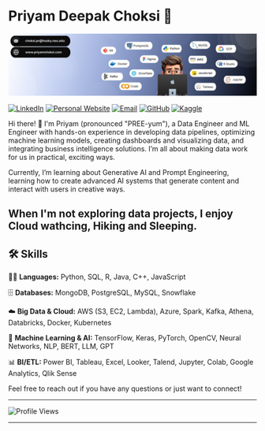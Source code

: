 # Priyam Deepak Choksi 🌟
![Header Image](https://github.com/priyam-choksi/priyam-choksi/blob/main/header.jpeg)

[![LinkedIn](https://img.shields.io/badge/LinkedIn-blue?style=flat&logo=linkedin&logoColor=white)](https://linkedin.com/choksipriyam)
[![Personal Website](https://img.shields.io/badge/Website-pink?style=flat&logo=google-chrome&logoColor=white)](https://priyamchoksi.com)
[![Email](https://img.shields.io/badge/Email-red?style=flat&logo=gmail&logoColor=white)](mailto:choksi.pr@northeastern.edu)
[![GitHub](https://img.shields.io/badge/GitHub-black?style=flat&logo=github&logoColor=white)](https://github.com/priyam-choksi)
[![Kaggle](https://img.shields.io/badge/Kaggle-blue?style=flat&logo=kaggle&logoColor=white)](https://www.kaggle.com/priyamchoksi)

Hi there! 👋 I'm Priyam (pronounced "PREE-yum"), a Data Engineer and ML Engineer with hands-on experience in developing data pipelines, optimizing machine learning models, creating dashboards and visualizing data, and integrating business intelligence solutions. I’m all about making data work for us in practical, exciting ways.   

Currently, I’m learning about Generative AI and Prompt Engineering, learning how to create advanced AI systems that generate content and interact with users in creative ways.

When I'm not exploring data projects, I enjoy Cloud wathcing, Hiking and Sleeping. 
---
## 🛠️ Skills

🧑‍💻 **Languages:** Python, SQL, R, Java, C++, JavaScript

🗄️ **Databases:** MongoDB, PostgreSQL, MySQL, Snowflake

☁️ **Big Data & Cloud:** AWS (S3, EC2, Lambda), Azure, Spark, Kafka, Athena, Databricks, Docker, Kubernetes

🤖 **Machine Learning & AI:** TensorFlow, Keras, PyTorch, OpenCV, Neural Networks, NLP, BERT, LLM, GPT

📊 **BI/ETL:** Power BI, Tableau, Excel, Looker, Talend, Jupyter, Colab, Google Analytics, Qlik Sense

Feel free to reach out if you have any questions or just want to connect!

---

![Profile Views](https://komarev.com/ghpvc/?username=priyamchoksi&color=blue)

---
